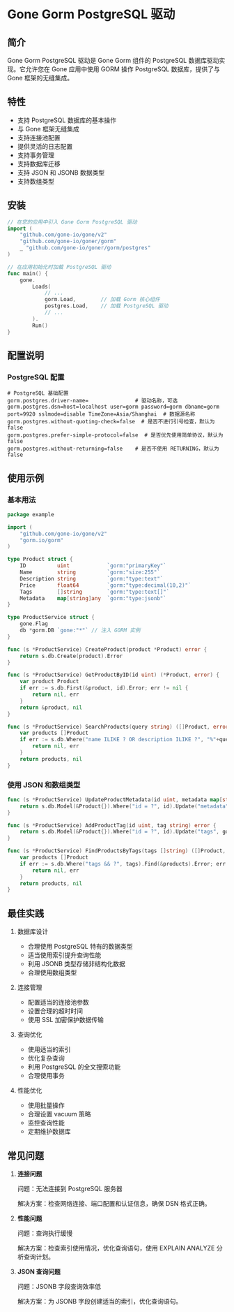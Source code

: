 # Gone Gorm PostgreSQL 驱动

## 简介

Gone Gorm PostgreSQL 驱动是 Gone Gorm 组件的 PostgreSQL 数据库驱动实现。它允许您在 Gone 应用中使用 GORM 操作 PostgreSQL 数据库，提供了与 Gone 框架的无缝集成。

## 特性

- 支持 PostgreSQL 数据库的基本操作
- 与 Gone 框架无缝集成
- 支持连接池配置
- 提供灵活的日志配置
- 支持事务管理
- 支持数据库迁移
- 支持 JSON 和 JSONB 数据类型
- 支持数组类型

## 安装

```go
// 在您的应用中引入 Gone Gorm PostgreSQL 驱动
import (
    "github.com/gone-io/gone/v2"
    "github.com/gone-io/goner/gorm"
    _ "github.com/gone-io/goner/gorm/postgres"
)

// 在应用初始化时加载 PostgreSQL 驱动
func main() {
    gone.
        Loads(
            // ...
            gorm.Load,        // 加载 Gorm 核心组件
            postgres.Load,    // 加载 PostgreSQL 驱动
            // ...
        ).
        Run()
}
```

## 配置说明

### PostgreSQL 配置

```properties
# PostgreSQL 基础配置
gorm.postgres.driver-name=               # 驱动名称，可选
gorm.postgres.dsn=host=localhost user=gorm password=gorm dbname=gorm port=9920 sslmode=disable TimeZone=Asia/Shanghai  # 数据源名称
gorm.postgres.without-quoting-check=false  # 是否不进行引号检查，默认为 false
gorm.postgres.prefer-simple-protocol=false  # 是否优先使用简单协议，默认为 false
gorm.postgres.without-returning=false    # 是否不使用 RETURNING，默认为 false
```

## 使用示例

### 基本用法

```go
package example

import (
    "github.com/gone-io/gone/v2"
    "gorm.io/gorm"
)

type Product struct {
    ID          uint            `gorm:"primaryKey"`
    Name        string          `gorm:"size:255"`
    Description string          `gorm:"type:text"`
    Price       float64         `gorm:"type:decimal(10,2)"`
    Tags        []string        `gorm:"type:text[]"`
    Metadata    map[string]any  `gorm:"type:jsonb"`
}

type ProductService struct {
    gone.Flag
    db *gorm.DB `gone:"*"` // 注入 GORM 实例
}

func (s *ProductService) CreateProduct(product *Product) error {
    return s.db.Create(product).Error
}

func (s *ProductService) GetProductByID(id uint) (*Product, error) {
    var product Product
    if err := s.db.First(&product, id).Error; err != nil {
        return nil, err
    }
    return &product, nil
}

func (s *ProductService) SearchProducts(query string) ([]Product, error) {
    var products []Product
    if err := s.db.Where("name ILIKE ? OR description ILIKE ?", "%"+query+"%", "%"+query+"%").Find(&products).Error; err != nil {
        return nil, err
    }
    return products, nil
}
```

### 使用 JSON 和数组类型

```go
func (s *ProductService) UpdateProductMetadata(id uint, metadata map[string]any) error {
    return s.db.Model(&Product{}).Where("id = ?", id).Update("metadata", metadata).Error
}

func (s *ProductService) AddProductTag(id uint, tag string) error {
    return s.db.Model(&Product{}).Where("id = ?", id).Update("tags", gorm.Expr("array_append(tags, ?)", tag)).Error
}

func (s *ProductService) FindProductsByTags(tags []string) ([]Product, error) {
    var products []Product
    if err := s.db.Where("tags && ?", tags).Find(&products).Error; err != nil {
        return nil, err
    }
    return products, nil
}
```

## 最佳实践

1. 数据库设计
   - 合理使用 PostgreSQL 特有的数据类型
   - 适当使用索引提升查询性能
   - 利用 JSONB 类型存储非结构化数据
   - 合理使用数组类型

2. 连接管理
   - 配置适当的连接池参数
   - 设置合理的超时时间
   - 使用 SSL 加密保护数据传输

3. 查询优化
   - 使用适当的索引
   - 优化复杂查询
   - 利用 PostgreSQL 的全文搜索功能
   - 合理使用事务

4. 性能优化
   - 使用批量操作
   - 合理设置 vacuum 策略
   - 监控查询性能
   - 定期维护数据库

## 常见问题

1. **连接问题**
   
   问题：无法连接到 PostgreSQL 服务器
   
   解决方案：检查网络连接、端口配置和认证信息，确保 DSN 格式正确。

2. **性能问题**
   
   问题：查询执行缓慢
   
   解决方案：检查索引使用情况，优化查询语句，使用 EXPLAIN ANALYZE 分析查询计划。

3. **JSON 查询问题**
   
   问题：JSONB 字段查询效率低
   
   解决方案：为 JSONB 字段创建适当的索引，优化查询语句。